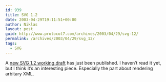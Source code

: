 ```yaml
---
id: 939
title: SVG 1.2
date: 2003-04-29T19:11:51+00:00
author: Niklas
layout: post
guid: http://www.protocol7.com/archives/2003/04/29/svg-12/
permalink: /archives/2003/04/29/svg_12/
tags:
  - SVG
---
```

<div class='microid-24b549c6bab285aa094b0906ffc3150df9621d5b'>
  <p>
    A <a href="http://www.w3.org/TR/2003/WD-SVG12-20030429/">new SVG 1.2 working draft</a> has just been published. I haven&#8217;t read it yet, but I think it&#8217;s an interesting piece. Especially the part about rendering arbitary XML.
  </p>
</div>